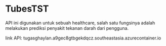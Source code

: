 # TubesTST
API ini digunakan untuk sebuah healthcare, salah satu fungsinya adalah melakukan prediksi penyakit tekanan darah dari pengguna.


link API: tugasghaylan.a9gec8gtbgekdqcz.southeastasia.azurecontainer.io



